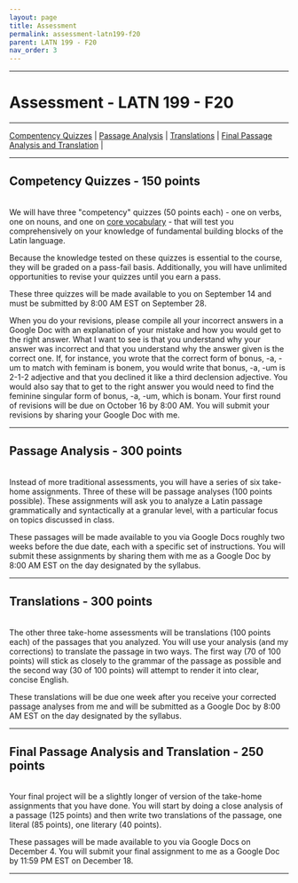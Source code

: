 ```yaml
---
layout: page
title: Assessment
permalink: assessment-latn199-f20
parent: LATN 199 - F20
nav_order: 3
---
```

***

# Assessment - LATN 199 - F20

***

[Compentency Quizzes](#competency-quizzes---150-points) \| [Passage Analysis](#passage-analysis---300-points) \| [Translations](#translations---300-points) \| [Final Passage Analysis and Translation](#final-passage-analysis-and-translation---250-points) \|

***

## Competency Quizzes - 150 points
&nbsp;  
We will have three "competency" quizzes (50 points each) - one on verbs, one on nouns, and one on [core vocabulary](http://ww3.haverford.edu/classics/DCC/Vocab/Full/pdf/Nepos-Hannibal-Vocabulary-Repeat3.pdf) - that will test you comprehensively on your knowledge of fundamental building blocks of the Latin language.

Because the knowledge tested on these quizzes is essential to the course, they will be graded on a pass-fail basis. Additionally, you will have unlimited opportunities to revise your quizzes until you earn a pass.

These three quizzes will be made available to you on September 14 and must be submitted by 8:00 AM EST on September 28.

When you do your revisions, please compile all your incorrect answers in a Google Doc with an explanation of your mistake and how you would get to the right answer. What I want to see is that you understand why your answer was incorrect and that you understand why the answer given is the correct one. If, for instance, you wrote that the correct form of bonus, -a, -um to match with feminam is bonem, you would write that bonus, -a, -um is 2-1-2 adjective and that you declined it like a third declension adjective. You would also say that to get to the right answer you would need to find the feminine singular form of bonus, -a, -um, which is bonam. Your first round of revisions will be due on October 16 by 8:00 AM. You will submit your revisions by sharing your Google Doc with me.

***

## Passage Analysis - 300 points
&nbsp;  
Instead of more traditional assessments, you will have a series of six take-home assignments. Three of these will be passage analyses (100 points possible). These assignments will ask you to analyze a Latin passage grammatically and syntactically at a granular level, with a particular focus on topics discussed in class.

These passages will be made available to you via Google Docs roughly two weeks before the due date, each with a specific set of instructions. You will submit these assignments by sharing them with me as a Google Doc by 8:00 AM EST on the day designated by the syllabus.

***

## Translations - 300 points
&nbsp;  
The other three take-home assessments will be translations (100 points each) of the passages that you analyzed. You will use your analysis (and my corrections) to translate the passage in two ways. The first way (70 of 100 points) will stick as closely to the grammar of the passage as possible and the second way (30 of 100 points) will attempt to render it into clear, concise English.

These translations will be due one week after you receive your corrected passage analyses from me and will be submitted as a Google Doc by 8:00 AM EST on the day designated by the syllabus.

***

## Final Passage Analysis and Translation - 250 points
&nbsp;  
Your final project will be a slightly longer of version of the take-home assignments that you have done. You will start by doing a close analysis of a passage (125 points) and then write two translations of the passage, one literal (85 points), one literary (40 points).

These passages will be made available to you via Google Docs on December 4. You will submit your final assignment to me as a Google Doc by 11:59 PM EST on December 18.

***

